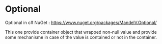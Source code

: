 # Optional
Optional in c#
NuGet : https://www.nuget.org/packages/MandelV.Optional/

This one provide container object that wrapped non-null value and provide some mechanisme in case of the value is contained or not in the container.

